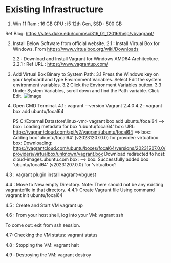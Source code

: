 #   Existing Infrastructure
1. Win 11
Ram : 16 GB
CPU : i5 12th Gen,
SSD : 500 GB

Ref Blog: https://sites.duke.edu/compsci316_01_f2016/help/vbvagrant/

2. Install Below Software from official website.
   2.1 : Install Virtual Box for Windows. 
     From    https://www.virtualbox.org/wiki/Downloads
   
   2.2 : Download and Install Vagrant for Windows AMD64 Architecture.
         2.2.1 : Ref URL : https://www.vagrantup.com/
3. Add Virtual Box Binary to System Path:
   3.1 Press the Windows key on your keyboard and type Environment Variables. Select Edit the system environment variables.
   3.2 Click the Environment Variables button.
   3.3 Under System Variables, scroll down and find the Path variable. Click Edit.
![image](https://github.com/IamAyushParth/devops-dev-labs/assets/153945547/b852604c-fd72-48f1-9c97-e06a8341c4eb)

4. Open CMD Terminal.
   4.1 :  vagrant --version
            Vagrant 2.4.0
   4.2 : vagrant box add ubuntu/focal64

   PS C:\External Datastore\linux-vm> vagrant box add ubuntu/focal64
==> box: Loading metadata for box 'ubuntu/focal64'
    box: URL: https://vagrantcloud.com/api/v2/vagrant/ubuntu/focal64
==> box: Adding box 'ubuntu/focal64' (v20231207.0.0) for provider: virtualbox
    box: Downloading: https://vagrantcloud.com/ubuntu/boxes/focal64/versions/20231207.0.0/providers/virtualbox/unknown/vagrant.box
Download redirected to host: cloud-images.ubuntu.com
    box:
==> box: Successfully added box 'ubuntu/focal64' (v20231207.0.0) for 'virtualbox'!

4.3 : vagrant plugin install vagrant-vbguest

4.4 : Move to New empty Directory. Note: There should not be any existing vagrantefile in that directory. 
      4.4.1: Create Vagrant file Using command
      vagrant init ubuntu/focal64

4.5 :  Create and Start VM
       vagrant up
      
4.6 : From your host shell, log into your VM:
vagrant ssh

To come out: exit from ssh session. 

4.7: Checking the VM status:
vagrant status

4.8 : Stopping the VM:
vagrant halt

4.9 : Destroying the VM:
vagrant destroy




   
   

   
         
